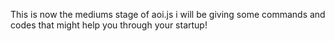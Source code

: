 This is now the mediums stage of aoi.js i will be giving some commands and codes that might help you through your startup!
